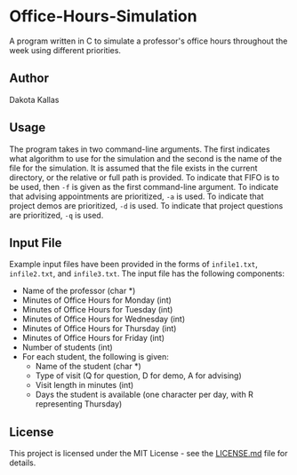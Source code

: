 # Office-Hours-Simulation

A program written in C to simulate a professor's office hours throughout the week using different priorities.

## Author
Dakota Kallas

## Usage
The program takes in two command-line arguments. The first indicates what algorithm to use for the simulation and the second is the name of the file for the simulation. It is assumed that the file exists in the current directory, or the relative or full path is provided. To indicate that FIFO is to be used, then `-f` is given as the first command-line argument. To indicate that advising appointments are prioritized, `-a` is used. To indicate that project demos are prioritized, `-d` is used. To indicate that project questions are prioritized, `-q` is used.

## Input File
Example input files have been provided in the forms of `infile1.txt`, `infile2.txt`, and `infile3.txt`.
The input file has the following components:
- Name of the professor (char *)
- Minutes of Office Hours for Monday (int)
- Minutes of Office Hours for Tuesday (int)
- Minutes of Office Hours for Wednesday (int)
- Minutes of Office Hours for Thursday (int)
- Minutes of Office Hours for Friday (int)
- Number of students (int)
- For each student, the following is given:
  - Name of the student (char *)
  - Type of visit (Q for question, D for demo, A for advising)
  - Visit length in minutes (int)
  - Days the student is available (one character per day, with R representing Thursday)

## License

This project is licensed under the MIT License - see the [LICENSE.md](LICENSE.md) file for details.

